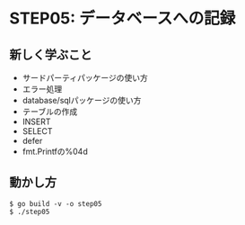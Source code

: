 # STEP05: データベースへの記録

## 新しく学ぶこと

* サードパーティパッケージの使い方
* エラー処理
* database/sqlパッケージの使い方
 * テーブルの作成
 * INSERT
 * SELECT
* defer
* fmt.Printfの%04d

## 動かし方

```
$ go build -v -o step05
$ ./step05
```
